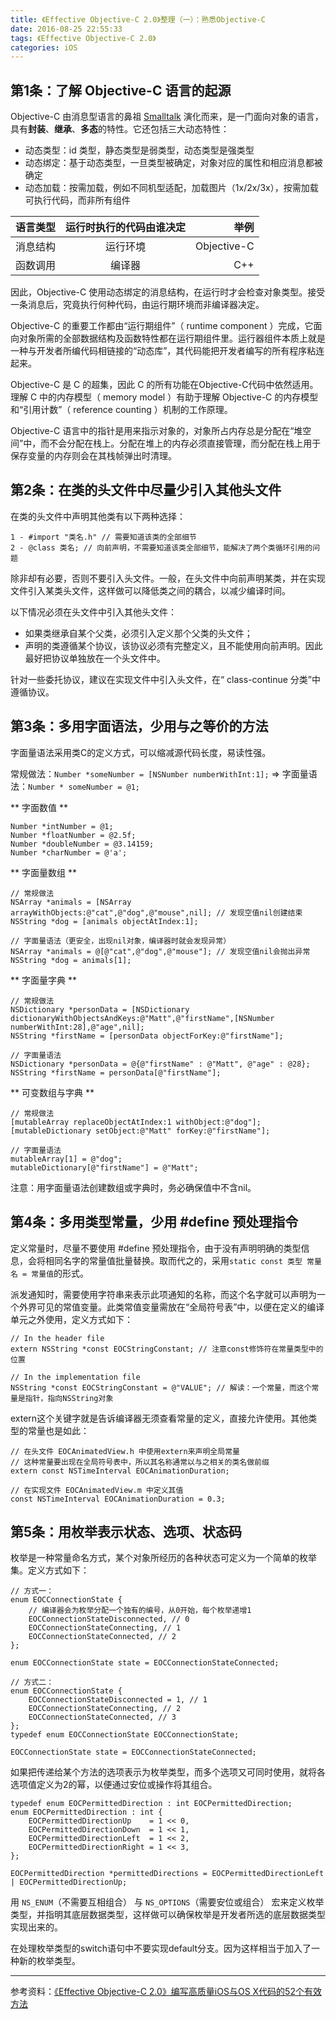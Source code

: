 ```yaml
---
title: 《Effective Objective-C 2.0》整理（一）：熟悉Objective-C
date: 2016-08-25 22:55:33
tags: 《Effective Objective-C 2.0》
categories: iOS
---
```


## 第1条：了解 Objective-C 语言的起源

Objective-C 由消息型语言的鼻祖 [Smalltalk](https://en.wikipedia.org/wiki/Smalltalk) 演化而来，是一门面向对象的语言，具有**封装**、**继承**、**多态**的特性。它还包括三大动态特性：
* 动态类型：id 类型，静态类型是弱类型，动态类型是强类型
* 动态绑定：基于动态类型，一旦类型被确定，对象对应的属性和相应消息都被确定
* 动态加载：按需加载，例如不同机型适配，加载图片（1x/2x/3x），按需加载可执行代码，而非所有组件

<!--more-->

|语言类型| 运行时执行的代码由谁决定 |举例|
|:-------- |:--------:| -----:|
|消息结构|运行环境|Objective-C|
|函数调用|编译器|C++|

因此，Objective-C 使用动态绑定的消息结构，在运行时才会检查对象类型。接受一条消息后，究竟执行何种代码，由运行期环境而非编译器决定。

Objective-C 的重要工作都由“运行期组件”（ runtime component ）完成，它面向对象所需的全部数据结构及函数特性都在运行期组件里。运行器组件本质上就是一种与开发者所编代码相链接的“动态库”，其代码能把开发者编写的所有程序粘连起来。

Objective-C 是 C 的超集，因此 C 的所有功能在Objective-C代码中依然适用。理解 C 中的内存模型（ memory model ）有助于理解 Objective-C 的内存模型和“引用计数”（ reference counting ）机制的工作原理。

Objective-C 语言中的指针是用来指示对象的，对象所占内存总是分配在“堆空间”中，而不会分配在栈上。分配在堆上的内存必须直接管理，而分配在栈上用于保存变量的内存则会在其栈帧弹出时清理。

## 第2条：在类的头文件中尽量少引入其他头文件

在类的头文件中声明其他类有以下两种选择：
``` 
1 - #import "类名.h" // 需要知道该类的全部细节
2 - @class 类名; // 向前声明，不需要知道该类全部细节，能解决了两个类循环引用的问题
```
除非却有必要，否则不要引入头文件。一般，在头文件中向前声明某类，并在实现文件引入某类头文件，这样做可以降低类之间的耦合，以减少编译时间。

以下情况必须在头文件中引入其他头文件：
* 如果类继承自某个父类，必须引入定义那个父类的头文件；
* 声明的类遵循某个协议，该协议必须有完整定义，且不能使用向前声明。因此最好把协议单独放在一个头文件中。

针对一些委托协议，建议在实现文件中引入头文件，在“ class-continue 分类”中遵循协议。

## 第3条：多用字面语法，少用与之等价的方法

字面量语法采用类C的定义方式，可以缩减源代码长度，易读性强。

常规做法：`Number *someNumber = [NSNumber numberWithInt:1];` => 字面量语法：`Number * someNumber = @1;`

** 字面数值 **
```objc
Number *intNumber = @1;
Number *floatNumber = @2.5f;
Number *doubleNumber = @3.14159;
Number *charNumber = @'a';
```
** 字面量数组 **

 ```objc
// 常规做法
NSArray *animals = [NSArray arrayWithObjects:@"cat",@"dog",@"mouse",nil]; // 发现空值nil创建结束
NSString *dog = [animals objectAtIndex:1];

// 字面量语法（更安全，出现nil对象，编译器时就会发现异常）
NSArray *animals = @[@"cat",@"dog",@"mouse"]; // 发现空值nil会抛出异常
NSString *dog = animals[1];
 ```
** 字面量字典 **

 ```objc
// 常规做法
NSDictionary *personData = [NSDictionary dictionaryWithObjectsAndKeys:@"Matt",@"firstName",[NSNumber numberWithInt:28],@"age",nil];
NSString *firstName = [personData objectForKey:@"firstName"];

// 字面量语法
NSDictionary *personData = @{@"firstName" : @"Matt", @"age" : @28};
NSString *firstName = personData[@"firstName"];
 ```
** 可变数组与字典 **

```objc
// 常规做法
[mutableArray replaceObjectAtIndex:1 withObject:@"dog"];
[mutableDictionary setObject:@"Matt" forKey:@"firstName"];

// 字面量语法
mutableArray[1] = @"dog";
mutableDictionary[@"firstName"] = @"Matt";
```

注意：用字面量语法创建数组或字典时，务必确保值中不含nil。

## 第4条：多用类型常量，少用 #define 预处理指令

定义常量时，尽量不要使用 #define 预处理指令，由于没有声明明确的类型信息，会将相同名字的常量值批量替换。取而代之的，采用`static const 类型 常量名 = 常量值`的形式。

派发通知时，需要使用字符串来表示此项通知的名称，而这个名字就可以声明为一个外界可见的常值变量。此类常值变量需放在“全局符号表”中，以便在定义的编译单元之外使用，定义方式如下：
```objc
// In the header file
extern NSString *const EOCStringConstant; // 注意const修饰符在常量类型中的位置

// In the implementation file
NSString *const EOCStringConstant = @"VALUE"; // 解读：一个常量，而这个常量是指针，指向NSString对象
```
extern这个关键字就是告诉编译器无须查看常量的定义，直接允许使用。其他类型的常量也是如此：
```objc
// 在头文件 EOCAnimatedView.h 中使用extern来声明全局常量
// 这种常量要出现在全局符号表中，所以其名称通常以与之相关的类名做前缀
extern const NSTimeInterval EOCAnimationDuration;

// 在实现文件 EOCAnimatedView.m 中定义其值
const NSTimeInterval EOCAnimationDuration = 0.3;
```

## 第5条：用枚举表示状态、选项、状态码

枚举是一种常量命名方式，某个对象所经历的各种状态可定义为一个简单的枚举集。定义方式如下：
```objc
// 方式一：
enum EOCConnectionState {
    // 编译器会为枚举分配一个独有的编号，从0开始，每个枚举递增1
    EOCConnectionStateDisconnected, // 0
    EOCConnectionStateConnecting, // 1
    EOCConnectionStateConnected, // 2
};

enum EOCConnectionState state = EOCConnectionStateConnected;

// 方式二：
enum EOCConnectionState {
    EOCConnectionStateDisconnected = 1, // 1
    EOCConnectionStateConnecting, // 2
    EOCConnectionStateConnected, // 3
};
typedef enum EOCConnectionState EOCConnectionState;

EOCConnectionState state = EOCConnectionStateConnected;
```

如果把传递给某个方法的选项表示为枚举类型，而多个选项又可同时使用，就将各选项值定义为2的幂，以便通过安位或操作将其组合。
```objc
typedef enum EOCPermittedDirection : int EOCPermittedDirection;
enum EOCPermittedDirection : int {
    EOCPermittedDirectionUp    = 1 << 0,
    EOCPermittedDirectionDown  = 1 << 1,
    EOCPermittedDirectionLeft  = 1 << 2,
    EOCPermittedDirectionRight = 1 << 3,
};

EOCPermittedDirection *permittedDirections = EOCPermittedDirectionLeft | EOCPermittedDirectionUp;
```

用 `NS_ENUM`（不需要互相组合） 与 `NS_OPTIONS`（需要安位或组合） 宏来定义枚举类型，并指明其底层数据类型，这样做可以确保枚举是开发者所选的底层数据类型实现出来的。

在处理枚举类型的switch语句中不要实现default分支。因为这样相当于加入了一种新的枚举类型。

---

参考资料：[《Effective Objective-C 2.0》编写高质量iOS与OS X代码的52个有效方法](https://book.douban.com/subject/25829244/)